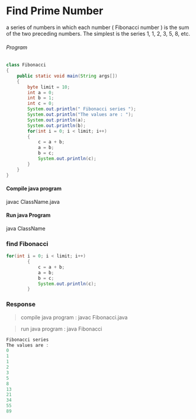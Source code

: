 # Find Prime Number


a series of numbers in which each number ( Fibonacci number ) is the sum of the two preceding numbers. The simplest is the series 1, 1, 2, 3, 5, 8, etc.


###### Program
```java
class Fibonacci
{
    public static void main(String args[])
    {
        byte limit = 10;
        int a = 0;
        int b = 1;
        int c = 0;
        System.out.println(" Fibonacci series ");
        System.out.println("The values are : ");
        System.out.println(a);
        System.out.println(b);
        for(int i = 0; i < limit; i++)
        {
            c = a + b;
            a = b;
            b = c;
            System.out.println(c);
        }
    }
}
```
#### Compile java program

javac ClassName.java


#### Run java Program

java ClassName

### find Fibonacci
```java
for(int i = 0; i < limit; i++)
        {
            c = a + b;
            a = b;
            b = c;
            System.out.println(c);
        }
```

### Response

>compile java program : javac Fibonacci.java

>run java program : java Fibonacci

```java
Fibonacci series 
The values are : 
0
1
1
2
3
5
8
13
21
34
55
89
```



